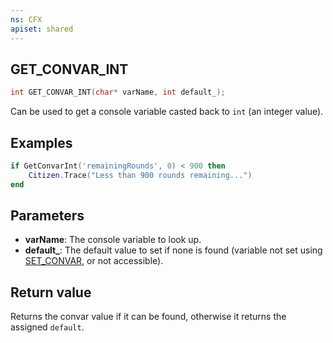 ```yaml
---
ns: CFX
apiset: shared
---
```

## GET_CONVAR_INT

```c
int GET_CONVAR_INT(char* varName, int default_);
```

Can be used to get a console variable casted back to `int` (an integer value).


## Examples
```lua
if GetConvarInt('remainingRounds', 0) < 900 then
    Citizen.Trace("Less than 900 rounds remaining...")
end
```

## Parameters
* **varName**: The console variable to look up.
* **default_**: The default value to set if none is found (variable not set using [SET_CONVAR](#_0x341B16D2), or not accessible).

## Return value
Returns the convar value if it can be found, otherwise it returns the assigned `default`.